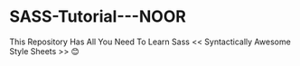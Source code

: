 # SASS-Tutorial---NOOR
This Repository Has All You Need To Learn Sass &lt;&lt; Syntactically Awesome Style Sheets >> 😊 
